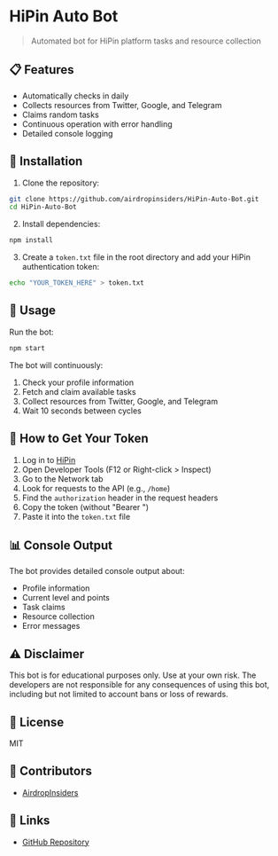 # HiPin Auto Bot

> Automated bot for HiPin platform tasks and resource collection

## 📋 Features

- Automatically checks in daily
- Collects resources from Twitter, Google, and Telegram
- Claims random tasks
- Continuous operation with error handling
- Detailed console logging

## 🚀 Installation

1. Clone the repository:
```bash
git clone https://github.com/airdropinsiders/HiPin-Auto-Bot.git
cd HiPin-Auto-Bot
```

2. Install dependencies:
```bash
npm install
```

3. Create a `token.txt` file in the root directory and add your HiPin authentication token:
```bash
echo "YOUR_TOKEN_HERE" > token.txt
```

## 🔧 Usage

Run the bot:
```bash
npm start
```

The bot will continuously:
1. Check your profile information
2. Fetch and claim available tasks
3. Collect resources from Twitter, Google, and Telegram
4. Wait 10 seconds between cycles

## 🔑 How to Get Your Token

1. Log in to [HiPin](https://t.me/hi_PIN_bot/app?startapp=p8ldr5d)
2. Open Developer Tools (F12 or Right-click > Inspect)
3. Go to the Network tab
4. Look for requests to the API (e.g., `/home`)
5. Find the `authorization` header in the request headers
6. Copy the token (without "Bearer ")
7. Paste it into the `token.txt` file

## 📊 Console Output

The bot provides detailed console output about:
- Profile information
- Current level and points
- Task claims
- Resource collection
- Error messages

## ⚠️ Disclaimer

This bot is for educational purposes only. Use at your own risk. The developers are not responsible for any consequences of using this bot, including but not limited to account bans or loss of rewards.

## 📄 License

MIT

## 👥 Contributors

- [AirdropInsiders](https://github.com/airdropinsiders)

## 🔗 Links

- [GitHub Repository](https://github.com/airdropinsiders/HiPin-Auto-Bot.git)
